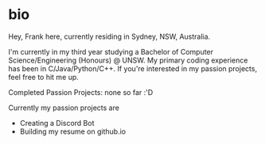 # bio

Hey, Frank here, currently residing in Sydney, NSW, Australia. 

I'm currently in my third year studying a Bachelor of Computer Science/Engineering (Honours) @ UNSW. My primary coding experience has been in C/Java/Python/C++. If you're interested in my passion projects, feel free to hit me up. 

Completed Passion Projects:
none so far :'D

Currently my passion projects are
- Creating a Discord Bot
- Building my resume on github.io
